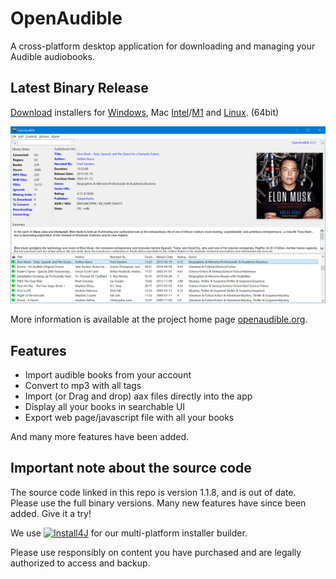 # OpenAudible

A cross-platform desktop application for downloading and managing your Audible audiobooks.

## Latest Binary Release

[Download](https://openaudible.org) installers for [Windows](https://openaudible.org/latest/OpenAudible_win.exe), Mac [Intel](https://openaudible.org/latest/OpenAudible_mac.dmg)/[M1](https://openaudible.org/latest/OpenAudible_mac_aarch64.dmg) and [Linux](https://openaudible.org/latest/OpenAudible_x86_64.AppImage). (64bit)

![Screenshot](screenshot.png)

More information is available at the project home page [openaudible.org](http://openaudible.org).

## Features

- Import audible books from your account
- Convert to mp3 with all tags
- Import (or Drag and drop) aax files directly into the app
- Display all your books in searchable UI
- Export web page/javascript file with all your books

And many more features have been added.

## Important note about the source code

The source code linked in this repo is version 1.1.8, and is out of date. Please use the full binary versions. Many new features have since been added. Give it a try!

We use [![Install4J](https://www.ej-technologies.com/images/product_banners/install4j_small.png)](https://www.ej-technologies.com/products/install4j/overview.html) for our multi-platform installer builder.


Please use responsibly on content you have purchased and are legally authorized to access and backup.
